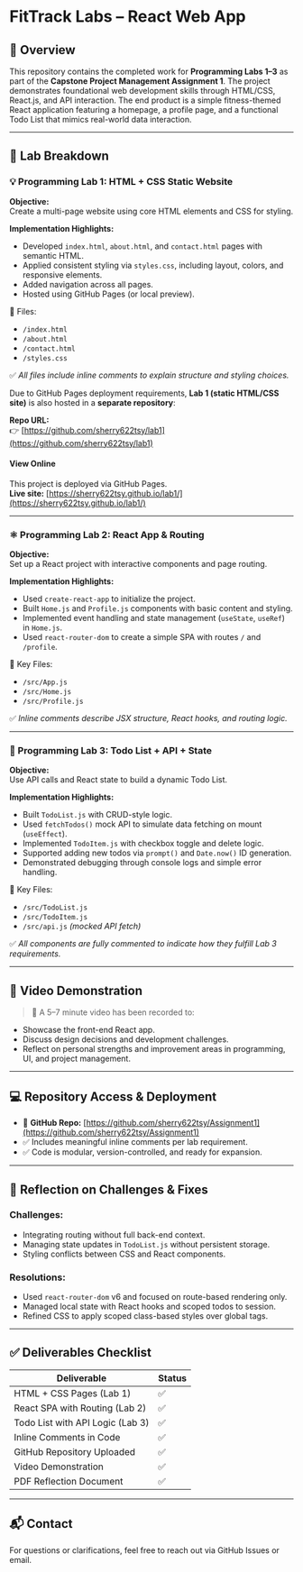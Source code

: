 # FitTrack Labs – React Web App

## 📌 Overview

This repository contains the completed work for **Programming Labs 1–3** as part of the **Capstone Project Management Assignment 1**. The project demonstrates foundational web development skills through HTML/CSS, React.js, and API interaction. The end product is a simple fitness-themed React application featuring a homepage, a profile page, and a functional Todo List that mimics real-world data interaction.

---

## 🧪 Lab Breakdown

### 💡 Programming Lab 1: HTML + CSS Static Website

**Objective:**  
Create a multi-page website using core HTML elements and CSS for styling.

**Implementation Highlights:**

- Developed `index.html`, `about.html`, and `contact.html` pages with semantic HTML.
- Applied consistent styling via `styles.css`, including layout, colors, and responsive elements.
- Added navigation across all pages.
- Hosted using GitHub Pages (or local preview).

📁 Files:
- `/index.html`  
- `/about.html`  
- `/contact.html`  
- `/styles.css`  

✅ *All files include inline comments to explain structure and styling choices.*



Due to GitHub Pages deployment requirements, **Lab 1 (static HTML/CSS site)** is also hosted in a **separate repository**:

**Repo URL:**  
👉 [https://github.com/sherry622tsy/lab1](https://github.com/sherry622tsy/lab1)


#### View Online

This project is deployed via GitHub Pages.  
**Live site:** [https://sherry622tsy.github.io/lab1/](https://sherry622tsy.github.io/lab1/)


---


### ⚛️ Programming Lab 2: React App & Routing

**Objective:**  
Set up a React project with interactive components and page routing.

**Implementation Highlights:**

- Used `create-react-app` to initialize the project.
- Built `Home.js` and `Profile.js` components with basic content and styling.
- Implemented event handling and state management (`useState`, `useRef`) in `Home.js`.
- Used `react-router-dom` to create a simple SPA with routes `/` and `/profile`.

📁 Key Files:
- `/src/App.js`  
- `/src/Home.js`  
- `/src/Profile.js`  

✅ *Inline comments describe JSX structure, React hooks, and routing logic.*

---

### 🧩 Programming Lab 3: Todo List + API + State

**Objective:**  
Use API calls and React state to build a dynamic Todo List.

**Implementation Highlights:**

- Built `TodoList.js` with CRUD-style logic.
- Used `fetchTodos()` mock API to simulate data fetching on mount (`useEffect`).
- Implemented `TodoItem.js` with checkbox toggle and delete logic.
- Supported adding new todos via `prompt()` and `Date.now()` ID generation.
- Demonstrated debugging through console logs and simple error handling.

📁 Key Files:
- `/src/TodoList.js`  
- `/src/TodoItem.js`  
- `/src/api.js` *(mocked API fetch)*  

✅ *All components are fully commented to indicate how they fulfill Lab 3 requirements.*

---

## 🎥 Video Demonstration

> 📌 A 5–7 minute video has been recorded to:
- Showcase the front-end React app.
- Discuss design decisions and development challenges.
- Reflect on personal strengths and improvement areas in programming, UI, and project management.


---


## 💻 Repository Access & Deployment

- 🔗 **GitHub Repo:** [https://github.com/sherry622tsy/Assignment1](https://github.com/sherry622tsy/Assignment1)
- ✅ Includes meaningful inline comments per lab requirement.
- ✅ Code is modular, version-controlled, and ready for expansion.

---

## 🧠 Reflection on Challenges & Fixes

### Challenges:
- Integrating routing without full back-end context.
- Managing state updates in `TodoList.js` without persistent storage.
- Styling conflicts between CSS and React components.

### Resolutions:
- Used `react-router-dom` v6 and focused on route-based rendering only.
- Managed local state with React hooks and scoped todos to session.
- Refined CSS to apply scoped class-based styles over global tags.

---

## ✅ Deliverables Checklist

| Deliverable                       | Status |
|----------------------------------|--------|
| HTML + CSS Pages (Lab 1)         | ✅     |
| React SPA with Routing (Lab 2)   | ✅     |
| Todo List with API Logic (Lab 3) | ✅     |
| Inline Comments in Code          | ✅     |
| GitHub Repository Uploaded       | ✅     |
| Video Demonstration              | ✅     |
| PDF Reflection Document          | ✅     |

---

## 📬 Contact

For questions or clarifications, feel free to reach out via GitHub Issues or email.

